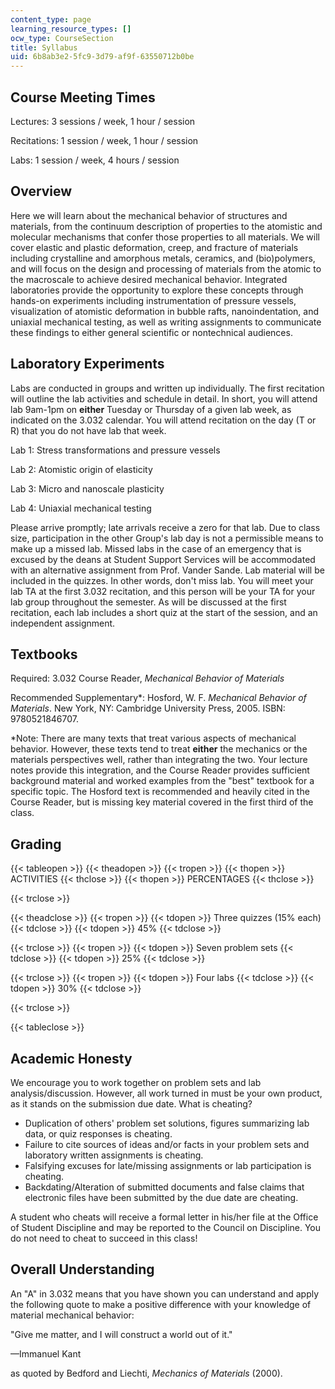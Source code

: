 ```yaml
---
content_type: page
learning_resource_types: []
ocw_type: CourseSection
title: Syllabus
uid: 6b8ab3e2-5fc9-3d79-af9f-63550712b0be
---
```


Course Meeting Times
--------------------

Lectures: 3 sessions / week, 1 hour / session

Recitations: 1 session / week, 1 hour / session

Labs: 1 session / week, 4 hours / session

Overview
--------

Here we will learn about the mechanical behavior of structures and materials, from the continuum description of properties to the atomistic and molecular mechanisms that confer those properties to all materials. We will cover elastic and plastic deformation, creep, and fracture of materials including crystalline and amorphous metals, ceramics, and (bio)polymers, and will focus on the design and processing of materials from the atomic to the macroscale to achieve desired mechanical behavior. Integrated laboratories provide the opportunity to explore these concepts through hands-on experiments including instrumentation of pressure vessels, visualization of atomistic deformation in bubble rafts, nanoindentation, and uniaxial mechanical testing, as well as writing assignments to communicate these findings to either general scientific or nontechnical audiences.

Laboratory Experiments
----------------------

Labs are conducted in groups and written up individually. The first recitation will outline the lab activities and schedule in detail. In short, you will attend lab 9am-1pm on **either** Tuesday or Thursday of a given lab week, as indicated on the 3.032 calendar. You will attend recitation on the day (T or R) that you do not have lab that week.

Lab 1: Stress transformations and pressure vessels

Lab 2: Atomistic origin of elasticity

Lab 3: Micro and nanoscale plasticity

Lab 4: Uniaxial mechanical testing

Please arrive promptly; late arrivals receive a zero for that lab. Due to class size, participation in the other Group's lab day is not a permissible means to make up a missed lab. Missed labs in the case of an emergency that is excused by the deans at Student Support Services will be accommodated with an alternative assignment from Prof. Vander Sande. Lab material will be included in the quizzes. In other words, don't miss lab. You will meet your lab TA at the first 3.032 recitation, and this person will be your TA for your lab group throughout the semester. As will be discussed at the first recitation, each lab includes a short quiz at the start of the session, and an independent assignment.

Textbooks
---------

Required: 3.032 Course Reader, _Mechanical Behavior of Materials_

Recommended Supplementary\*: Hosford, W. F. _Mechanical Behavior of Materials_. New York, NY: Cambridge University Press, 2005. ISBN: 9780521846707.

\*Note: There are many texts that treat various aspects of mechanical behavior. However, these texts tend to treat **either** the mechanics or the materials perspectives well, rather than integrating the two. Your lecture notes provide this integration, and the Course Reader provides sufficient background material and worked examples from the "best" textbook for a specific topic. The Hosford text is recommended and heavily cited in the Course Reader, but is missing key material covered in the first third of the class.

Grading
-------

{{< tableopen >}}
{{< theadopen >}}
{{< tropen >}}
{{< thopen >}}
ACTIVITIES
{{< thclose >}}
{{< thopen >}}
PERCENTAGES
{{< thclose >}}

{{< trclose >}}

{{< theadclose >}}
{{< tropen >}}
{{< tdopen >}}
Three quizzes (15% each)
{{< tdclose >}}
{{< tdopen >}}
45%
{{< tdclose >}}

{{< trclose >}}
{{< tropen >}}
{{< tdopen >}}
Seven problem sets
{{< tdclose >}}
{{< tdopen >}}
25%
{{< tdclose >}}

{{< trclose >}}
{{< tropen >}}
{{< tdopen >}}
Four labs
{{< tdclose >}}
{{< tdopen >}}
30%
{{< tdclose >}}

{{< trclose >}}

{{< tableclose >}}

Academic Honesty
----------------

We encourage you to work together on problem sets and lab analysis/discussion. However, all work turned in must be your own product, as it stands on the submission due date. What is cheating?

*   Duplication of others' problem set solutions, figures summarizing lab data, or quiz responses is cheating.
*   Failure to cite sources of ideas and/or facts in your problem sets and laboratory written assignments is cheating.
*   Falsifying excuses for late/missing assignments or lab participation is cheating.
*   Backdating/Alteration of submitted documents and false claims that electronic files have been submitted by the due date are cheating.

A student who cheats will receive a formal letter in his/her file at the Office of Student Discipline and may be reported to the Council on Discipline. You do not need to cheat to succeed in this class!

Overall Understanding
---------------------

An "A" in 3.032 means that you have shown you can understand and apply the following quote to make a positive difference with your knowledge of material mechanical behavior:

"Give me matter, and I will construct a world out of it."

—Immanuel Kant

as quoted by Bedford and Liechti, _Mechanics of Materials_ (2000).